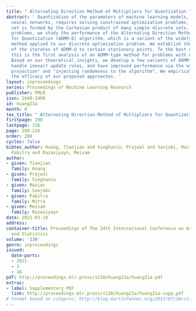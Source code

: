 ```yaml
---
title: " Alternating Direction Method of Multipliers for Quantization "
abstract: ' Quantization of the parameters of machine learning models, such as deep
  neural networks, requires solving constrained optimization problems, where the constraint
  set is formed by the Cartesian product of many simple discrete sets. For such optimization
  problems, we study the performance of the Alternating Direction Method of Multipliers
  for Quantization (ADMM-Q) algorithm, which is a variant of the widely-used ADMM
  method applied to our discrete optimization problem. We establish the convergence
  of the iterates of ADMM-Q to certain stationary points. To the best of our knowledge,
  this is the first analysis of an ADMM-type method for problems with discrete variables/constraints.
  Based on our theoretical insights, we develop a few variants of ADMM-Q that can
  handle inexact update rules, and have improved performance via the use of "soft
  projection" and "injecting randomness to the algorithm". We empirically evaluate
  the efficacy of our proposed approaches. '
layout: inproceedings
series: Proceedings of Machine Learning Research
publisher: PMLR
issn: 2640-3498
id: huang21a
month: 0
tex_title: " Alternating Direction Method of Multipliers for Quantization "
firstpage: 208
lastpage: 216
page: 208-216
order: 208
cycles: false
bibtex_author: Huang, Tianjian and Singhania, Prajwal and Sanjabi, Maziar and Mitra,
  Pabitra and Razaviyayn, Meisam
author:
- given: Tianjian
  family: Huang
- given: Prajwal
  family: Singhania
- given: Maziar
  family: Sanjabi
- given: Pabitra
  family: Mitra
- given: Meisam
  family: Razaviyayn
date: 2021-03-18
address:
container-title: Proceedings of The 24th International Conference on Artificial Intelligence
  and Statistics
volume: '130'
genre: inproceedings
issued:
  date-parts:
  - 2021
  - 3
  - 18
pdf: http://proceedings.mlr.press/v130/huang21a/huang21a.pdf
extras:
- label: Supplementary PDF
  link: http://proceedings.mlr.press/v130/huang21a/huang21a-supp.pdf
# Format based on citeproc: http://blog.martinfenner.org/2013/07/30/citeproc-yaml-for-bibliographies/
---
```

